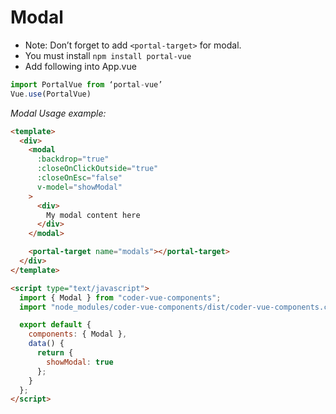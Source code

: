 # Modal

- Note: Don’t forget to add `<portal-target>` for modal.
- You must install `npm install portal-vue`
- Add following into App.vue

```js
import PortalVue from ‘portal-vue’
Vue.use(PortalVue)
```

_Modal Usage example:_

```html
<template>
  <div>
    <modal
      :backdrop="true"
      :closeOnClickOutside="true"
      :closeOnEsc="false"
      v-model="showModal"
    >
      <div>
        My modal content here
      </div>
    </modal>

    <portal-target name="modals"></portal-target>
  </div>
</template>

<script type="text/javascript">
  import { Modal } from "coder-vue-components";
  import "node_modules/coder-vue-components/dist/coder-vue-components.css";

  export default {
    components: { Modal },
    data() {
      return {
        showModal: true
      };
    }
  };
</script>
```
